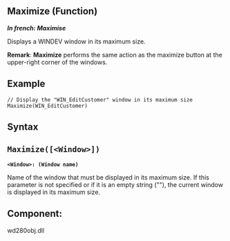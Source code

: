


## Maximize (Function)

***In french: Maximise***



<a name="XUse"></a>
<a name="Use"></a>
<a name="description"></a>
Displays a WINDEV window in its maximum size.

**Remark**: **Maximize** performs the same action as the maximize button at the upper-right corner of the windows.
<a name="Example1"></a>
<a name="sample_code"></a>

## Example


```wl
// Display the "WIN_EditCustomer" window in its maximum size
Maximize(WIN_EditCustomer)
```

<a name="XSYNTAX"></a>
<a name="SYNTAX1"></a>

## Syntax

`Maximize([<Window>])`
---

**`<Window>: (Window name)`**

Name of the window that must be displayed in its maximum size.
If this parameter is not specified or if it is an empty string (""), the current window is displayed in its maximum size.



<a name="XComponent"></a>

## Component:
wd280obj.dll

